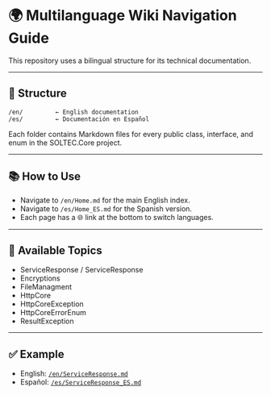 # 🌍 Multilanguage Wiki Navigation Guide

This repository uses a bilingual structure for its technical documentation.

---

## 📁 Structure

```
/en/         ← English documentation
/es/         ← Documentación en Español
```

Each folder contains Markdown files for every public class, interface, and enum in the SOLTEC.Core project.

---

## 📚 How to Use

- Navigate to `/en/Home.md` for the main English index.
- Navigate to `/es/Home_ES.md` for the Spanish version.
- Each page has a 🌐 link at the bottom to switch languages.

---

## 📖 Available Topics

- ServiceResponse / ServiceResponse<T>
- Encryptions
- FileManagment
- HttpCore
- HttpCoreException
- HttpCoreErrorEnum
- ResultException

---

## ✅ Example

- English: [`/en/ServiceResponse.md`](en/ServiceResponse.md)
- Español: [`/es/ServiceResponse_ES.md`](es/ServiceResponse_ES.md)